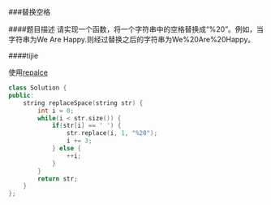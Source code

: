 ###替换空格


####题目描述
请实现一个函数，将一个字符串中的空格替换成“%20”。例如，当字符串为We Are Happy.则经过替换之后的字符串为We%20Are%20Happy。

####tijie

使用[repalce](http://www.cplusplus.com/reference/string/string/replace/)

```c++
class Solution {
public:
	string replaceSpace(string str) {
		int i = 0;
		while(i < str.size()) {
			if(str[i] == ' ') {
				str.replace(i, 1, "%20");
				i += 3;
			} else {
				++i;
			}
		}
		return str;
	}
};
```

